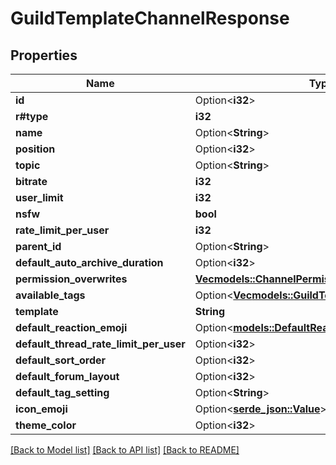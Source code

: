 # GuildTemplateChannelResponse

## Properties

Name | Type | Description | Notes
------------ | ------------- | ------------- | -------------
**id** | Option<**i32**> |  | [optional]
**r#type** | **i32** |  | 
**name** | Option<**String**> |  | [optional]
**position** | Option<**i32**> |  | [optional]
**topic** | Option<**String**> |  | [optional]
**bitrate** | **i32** |  | 
**user_limit** | **i32** |  | 
**nsfw** | **bool** |  | 
**rate_limit_per_user** | **i32** |  | 
**parent_id** | Option<**String**> |  | [optional]
**default_auto_archive_duration** | Option<**i32**> |  | [optional]
**permission_overwrites** | [**Vec<models::ChannelPermissionOverwriteResponse>**](ChannelPermissionOverwriteResponse.md) |  | 
**available_tags** | Option<[**Vec<models::GuildTemplateChannelTags>**](GuildTemplateChannelTags.md)> |  | [optional]
**template** | **String** |  | 
**default_reaction_emoji** | Option<[**models::DefaultReactionEmojiResponse**](DefaultReactionEmojiResponse.md)> |  | [optional]
**default_thread_rate_limit_per_user** | Option<**i32**> |  | [optional]
**default_sort_order** | Option<**i32**> |  | [optional]
**default_forum_layout** | Option<**i32**> |  | [optional]
**default_tag_setting** | Option<**String**> |  | [optional]
**icon_emoji** | Option<[**serde_json::Value**](.md)> |  | [optional]
**theme_color** | Option<**i32**> |  | [optional]

[[Back to Model list]](../README.md#documentation-for-models) [[Back to API list]](../README.md#documentation-for-api-endpoints) [[Back to README]](../README.md)


